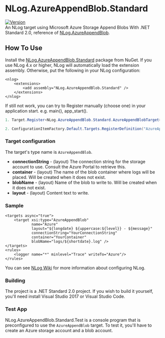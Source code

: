 # NLog.AzureAppendBlob.Standard
[![Version](https://img.shields.io/nuget/vpre/NLog.AzureAppendBlob.Standard.svg)](https://www.nuget.org/packages/NLog.AzureAppendBlob.Standard)  
An NLog target using Microsoft Azure Storage Append Blobs With .NET Standard 2.0, reference of [NLog.AzureAppendBlob](https://github.com/heemskerkerik/NLog.AzureAppendBlob).

## How To Use ##
Install the [NLog.AzureAppendBlob.Standard](https://www.nuget.org/packages/NLog.AzureAppendBlob.Standard/) package from NuGet. If you use NLog 4.x or higher, NLog will automatically load the extension assembly. Otherwise, put the following in your NLog configuration:

    <nlog>
        <extensions>
            <add assembly="NLog.AzureAppendBlob.Standard" />
        </extensions>
    </nlog>

If still not work, you can try to Register manually (choose one) in your application start. e.g. main(), app_start().  
```C#
1. Target.Register<NLog.AzureAppendBlob.Standard.AzureAppendBlobTarget>("AzureAppendBlob"); //generic
```
```C#
2. ConfigurationItemFactory.Default.Targets.RegisterDefinition("AzureAppendBlob", typeof(NLog.AzureAppendBlob.Standard.AzureAppendBlobTarget)); //old syntax
```  

### Target configuration ###
The target's type name is ``AzureAppendBlob``.

* **connectionString** - (layout) The connection string for the storage account to use. Consult the Azure Portal to retrieve this.
* **container** - (layout) The name of the blob container where logs will be placed. Will be created when it does not exist.
* **blobName** - (layout) Name of the blob to write to. Will be created when it does not exist.
* **layout** - (layout) Content text to write.

### Sample ###
    <targets async="true">
        <target xsi:type="AzureAppendBlob" 
                name="Azure" 
                layout="${longdate} ${uppercase:${level}} - ${message}" 
                connectionString="YourConnectionString" 
                container="YourContainer" 
                blobName="logs/${shortdate}.log" />
    </targets>
    <rules>
        <logger name="*" minlevel="Trace" writeTo="Azure"/>
    </rules>

You can see [NLog Wiki](https://github.com/NLog/NLog) for more information about configuring NLog.

### Building ###
The project is a .NET Standard 2.0 project. If you wish to build it yourself, you'll need install Visual Studio 2017 or Visual Studio Code.

### Test App ###
NLog.AzureAppendBlob.Standard.Test is a console program that is preconfigured to use the ``AzureAppendBlob`` target. To test it, you'll have to create an Azure storage account and a blob account.
